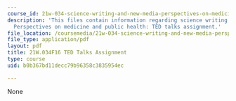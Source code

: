 ```yaml
---
course_id: 21w-034-science-writing-and-new-media-perspectives-on-medicine-and-public-health-fall-2016
description: 'This files contain information regarding science writing and new media:
  Perspectives on medicine and public health: TED talks assignment.'
file_location: /coursemedia/21w-034-science-writing-and-new-media-perspectives-on-medicine-and-public-health-fall-2016/b0b367bd11decc79b96358c3835954ec_MIT21W_034F16_TalkAsign.pdf
file_type: application/pdf
layout: pdf
title: 21W.034F16 TED Talks Assignment
type: course
uid: b0b367bd11decc79b96358c3835954ec

---
```

None